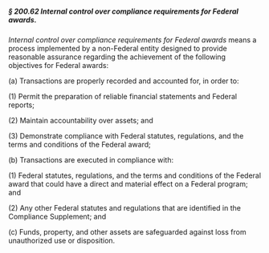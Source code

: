 ##### § 200.62 Internal control over compliance requirements for Federal awards. #####

*Internal control over compliance requirements for Federal awards* means a process implemented by a non-Federal entity designed to provide reasonable assurance regarding the achievement of the following objectives for Federal awards:

(a) Transactions are properly recorded and accounted for, in order to:

(1) Permit the preparation of reliable financial statements and Federal reports;

(2) Maintain accountability over assets; and

(3) Demonstrate compliance with Federal statutes, regulations, and the terms and conditions of the Federal award;

(b) Transactions are executed in compliance with:

(1) Federal statutes, regulations, and the terms and conditions of the Federal award that could have a direct and material effect on a Federal program; and

(2) Any other Federal statutes and regulations that are identified in the Compliance Supplement; and

(c) Funds, property, and other assets are safeguarded against loss from unauthorized use or disposition.